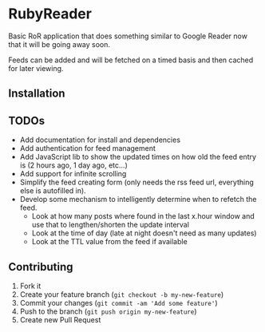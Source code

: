 RubyReader
==========

Basic RoR application that does something similar to Google Reader now that it will be going away soon.

Feeds can be added and will be fetched on a timed basis and then cached for later viewing.

Installation
------------
  

TODOs
----

* Add documentation for install and dependencies
* Add authentication for feed management
* Add JavaScript lib to show the updated times on how old the feed entry is (2 hours ago, 1 day ago, etc...)
* Add support for infinite scrolling
* Simplify the feed creating form (only needs the rss feed url, everything else is autofilled in).
* Develop some mechanism to intelligently determine when to refetch the feed.  
  * Look at how many posts where found in the last x.hour window and use that to lengthen/shorten the update interval
  * Look at the time of day (late at night doesn't need as many updates)
  * Look at the TTL value from the feed if available
  
   
Contributing
------------

  1. Fork it
  2. Create your feature branch (`git checkout -b my-new-feature`)
  3. Commit your changes (`git commit -am 'Add some feature'`)
  4. Push to the branch (`git push origin my-new-feature`)
  5. Create new Pull Request